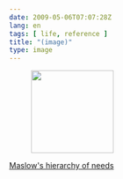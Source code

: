 ```yaml
---
date: 2009-05-06T07:07:28Z
lang: en
tags: [ life, reference ]
title: "(image)"
type: image
---
```


<figure>
<a
href="https://hugo.ferreira.cc/maslows-hierarchy-of-needs/attachment/1219/"
rel="attachment"><img
src="/wp-content/uploads/2009/05/buAmlI5IVn63d0xqNlM8XZPso1_400-150x150.png"
width="150" height="150" /></a></figure>

[Maslow's hierarchy of
needs](http://en.wikipedia.org/wiki/Maslow's_hierarchy_of_needs)

